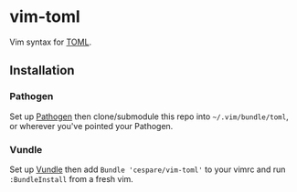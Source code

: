 # vim-toml

Vim syntax for [TOML](https://github.com/toml-lang/toml).

## Installation

### Pathogen

Set up [Pathogen](https://github.com/tpope/vim-pathogen) then clone/submodule this repo into `~/.vim/bundle/toml`, or wherever you've pointed your Pathogen.

### Vundle

Set up [Vundle](https://github.com/gmarik/Vundle.vim) then add `Bundle 'cespare/vim-toml'` to your vimrc and run `:BundleInstall` from a fresh vim.

